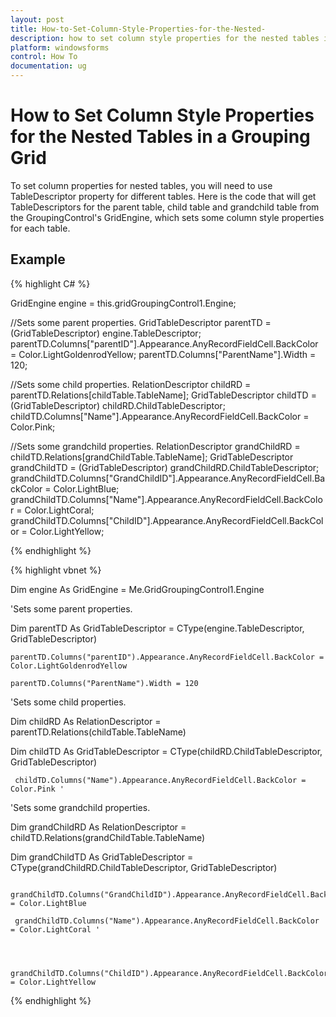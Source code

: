 ```yaml
---
layout: post
title: How-to-Set-Column-Style-Properties-for-the-Nested-
description: how to set column style properties for the nested tables in a grouping grid
platform: windowsforms
control: How To
documentation: ug
---
```


# How to Set Column Style Properties for the Nested Tables in a Grouping Grid

To set column properties for nested tables, you will need to use TableDescriptor property for different tables. Here is the code that will get TableDescriptors for the parent table, child table and grandchild table from the GroupingControl's GridEngine, which sets some column style properties for each table.

## Example


{% highlight C# %}




GridEngine engine = this.gridGroupingControl1.Engine;

//Sets some parent properties.
    GridTableDescriptor parentTD = (GridTableDescriptor) engine.TableDescriptor;
    parentTD.Columns["parentID"].Appearance.AnyRecordFieldCell.BackColor = Color.LightGoldenrodYellow;
    parentTD.Columns["ParentName"].Width = 120;



//Sets some child properties.
    RelationDescriptor childRD = parentTD.Relations[childTable.TableName];
    GridTableDescriptor childTD = (GridTableDescriptor) childRD.ChildTableDescriptor;
    childTD.Columns["Name"].Appearance.AnyRecordFieldCell.BackColor = Color.Pink;

//Sets some grandchild properties.
    RelationDescriptor grandChildRD = childTD.Relations[grandChildTable.TableName];
    GridTableDescriptor grandChildTD = (GridTableDescriptor) grandChildRD.ChildTableDescriptor;
    grandChildTD.Columns["GrandChildID"].Appearance.AnyRecordFieldCell.BackColor = Color.LightBlue;
    grandChildTD.Columns["Name"].Appearance.AnyRecordFieldCell.BackColor = Color.LightCoral;
    grandChildTD.Columns["ChildID"].Appearance.AnyRecordFieldCell.BackColor = Color.LightYellow;

{% endhighlight %}

{% highlight vbnet %}




Dim engine As GridEngine = Me.GridGroupingControl1.Engine



'Sets some parent properties.

Dim parentTD As GridTableDescriptor = CType(engine.TableDescriptor, GridTableDescriptor)



    parentTD.Columns("parentID").Appearance.AnyRecordFieldCell.BackColor = Color.LightGoldenrodYellow  

    parentTD.Columns("ParentName").Width = 120 



'Sets some child properties.

 Dim childRD As RelationDescriptor = parentTD.Relations(childTable.TableName)



 Dim childTD As GridTableDescriptor = CType(childRD.ChildTableDescriptor, GridTableDescriptor)



     childTD.Columns("Name").Appearance.AnyRecordFieldCell.BackColor = Color.Pink '



'Sets some grandchild properties.

 Dim grandChildRD As RelationDescriptor = childTD.Relations(grandChildTable.TableName)



 Dim grandChildTD As GridTableDescriptor = CType(grandChildRD.ChildTableDescriptor, GridTableDescriptor)



     grandChildTD.Columns("GrandChildID").Appearance.AnyRecordFieldCell.BackColor = Color.LightBlue    

     grandChildTD.Columns("Name").Appearance.AnyRecordFieldCell.BackColor = Color.LightCoral '



     grandChildTD.Columns("ChildID").Appearance.AnyRecordFieldCell.BackColor = Color.LightYellow
{% endhighlight %}



